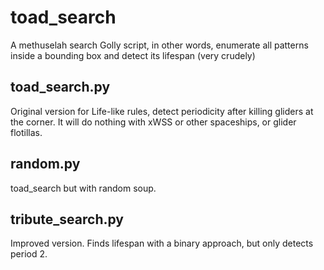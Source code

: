 # toad_search

A methuselah search Golly script, in other words, enumerate all patterns inside a bounding box and detect its lifespan (very crudely)

## toad_search.py

Original version for Life-like rules, detect periodicity after killing gliders at the corner. It will do nothing with xWSS or other spaceships, or glider flotillas.

## random.py

toad_search but with random soup.

## tribute_search.py

Improved version. Finds lifespan with a binary approach, but only detects period 2.
